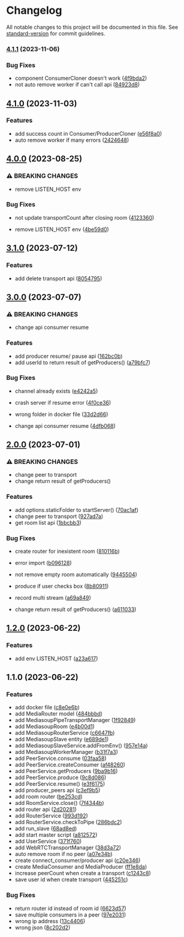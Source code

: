 # Changelog

All notable changes to this project will be documented in this file. See [standard-version](https://github.com/conventional-changelog/standard-version) for commit guidelines.

### [4.1.1](https://github.com/woody146/mediasoup-cluster/compare/v4.1.0...v4.1.1) (2023-11-06)


### Bug Fixes

* component ConsumerCloner doesn't work ([4f9bda2](https://github.com/woody146/mediasoup-cluster/commit/4f9bda292100f3aeb7cd938bbd599cff2da05cd2))
* not auto remove worker if can't call api ([84923d8](https://github.com/woody146/mediasoup-cluster/commit/84923d8fb3b1a32e92dec9663043dd3ceb95d7b4))

## [4.1.0](https://github.com/woody146/mediasoup-cluster/compare/v4.0.0...v4.1.0) (2023-11-03)


### Features

* add success count in Consumer/ProducerCloner ([e56f8a0](https://github.com/woody146/mediasoup-cluster/commit/e56f8a0356711e8d523317fb32dc6f5618aef67b))
* auto remove worker if many errors ([2424648](https://github.com/woody146/mediasoup-cluster/commit/242464818b980141bd2928bc0d41928555afcfef))

## [4.0.0](https://github.com/woody146/mediasoup-cluster/compare/v3.1.0...v4.0.0) (2023-08-25)


### ⚠ BREAKING CHANGES

* remove LISTEN_HOST env

### Bug Fixes

* not update transportCount after closing room ([4123360](https://github.com/woody146/mediasoup-cluster/commit/41233603653ca334a3ded81d251a55444d901abd))


* remove LISTEN_HOST env ([4be59d0](https://github.com/woody146/mediasoup-cluster/commit/4be59d0076e08c7bef581a66980102be2e6db248))

## [3.1.0](https://github.com/woody146/mediasoup-cluster/compare/v3.0.0...v3.1.0) (2023-07-12)


### Features

* add delete transport api ([8054795](https://github.com/woody146/mediasoup-cluster/commit/8054795ac438a941c774e94a58c1a15e3d7ab089))

## [3.0.0](https://github.com/woody146/mediasoup-cluster/compare/v2.0.0...v3.0.0) (2023-07-07)


### ⚠ BREAKING CHANGES

* change api consumer resume

### Features

* add producer resume/ pause api ([162bc0b](https://github.com/woody146/mediasoup-cluster/commit/162bc0b575d1c7f0671745e31ede42163e828ea6))
* add userId to return result of getProducers() ([a79bfc7](https://github.com/woody146/mediasoup-cluster/commit/a79bfc7ea9f7e9913ae6fc06f50448fc733e5227))


### Bug Fixes

* channel already exists ([e4242a5](https://github.com/woody146/mediasoup-cluster/commit/e4242a563aa2b27cc63b9c7ab6051a8610c77bda))
* crash server if resume error ([4f0ce36](https://github.com/woody146/mediasoup-cluster/commit/4f0ce36d005991b3ccdc666cfaa1ce942d46fcc1))
* wrong folder in docker file ([33d2d66](https://github.com/woody146/mediasoup-cluster/commit/33d2d666cc52e2d0a39530488a60ae988343b172))


* change api consumer resume ([4dfb068](https://github.com/woody146/mediasoup-cluster/commit/4dfb06822bf1b39d9903e144a3f3954228dea4d6))

## [2.0.0](https://github.com/woody146/mediasoup-cluster/compare/v1.2.0...v2.0.0) (2023-07-01)


### ⚠ BREAKING CHANGES

* change peer to transport
* change return result of getProducers()

### Features

* add options.staticFolder to startServer() ([70ac1af](https://github.com/woody146/mediasoup-cluster/commit/70ac1af3800d2376c82034c6e2125b5e922d0fb4))
* change peer to transport ([927ad7a](https://github.com/woody146/mediasoup-cluster/commit/927ad7abb84cf07adc8f036791c5bfbedf2dacf5))
* get room list api ([1bbcbb3](https://github.com/woody146/mediasoup-cluster/commit/1bbcbb3faa05591754269a48fe15d1ac8fc7c045))


### Bug Fixes

* create router for inexistent room ([810116b](https://github.com/woody146/mediasoup-cluster/commit/810116b1436159fe4cd82383b6d90ed7f13b7b43))
* error import ([b096128](https://github.com/woody146/mediasoup-cluster/commit/b09612859b561a68c2be5668c2800335c8abc0e4))
* not remove empty room automatically ([9445504](https://github.com/woody146/mediasoup-cluster/commit/944550455e7a933bdfed37a417e39389ce7e5a1c))
* produce if user checks box ([8b80911](https://github.com/woody146/mediasoup-cluster/commit/8b80911ae9e55e7768902c537164b313ab6a2d54))
* record multi stream ([a69a849](https://github.com/woody146/mediasoup-cluster/commit/a69a849a45393dbb705cf0e00e4213114c2b0bab))


* change return result of getProducers() ([a611033](https://github.com/woody146/mediasoup-cluster/commit/a61103336d142ae01ff076fa4ced7568303549f8))

## [1.2.0](https://github.com/woody146/mediasoup-cluster/compare/v1.1.0...v1.2.0) (2023-06-22)


### Features

* add env LISTEN_HOST ([a23a617](https://github.com/woody146/mediasoup-cluster/commit/a23a6175ae7f625a65437cbd5fb8ebd364242115))

## 1.1.0 (2023-06-22)


### Features

* add docker file ([c8e0e6b](https://github.com/woody146/mediasoup-cluster/commit/c8e0e6b496c551ebfdc68c2af0b36c6db1c7b0fe))
* add MediaRouter model ([484bbbd](https://github.com/woody146/mediasoup-cluster/commit/484bbbdd0f576861338a7a24a77d0e9d194638ca))
* add MediasoupPipeTransportManager ([1f92849](https://github.com/woody146/mediasoup-cluster/commit/1f92849d1e1c5f5a3cc5f84f2768662e703b09f3))
* add MediasoupRoom ([e4b00d1](https://github.com/woody146/mediasoup-cluster/commit/e4b00d1ed23de2b48d9c5bb7f5d8358e690c9bb0))
* add MediasoupRouterService ([c6647fb](https://github.com/woody146/mediasoup-cluster/commit/c6647fb0d65c0ddf9a1c468ee32750da9dadaaaf))
* add MediasoupSlave entity ([e689de1](https://github.com/woody146/mediasoup-cluster/commit/e689de17a69bd5f7b233d608ff160558b5a9bb20))
* add MediasoupSlaveService.addFromEnv() ([957e14a](https://github.com/woody146/mediasoup-cluster/commit/957e14a8b9d5e3fb5a22d882f976685c4600e2e5))
* add MediasoupWorkerManager ([b31f7a3](https://github.com/woody146/mediasoup-cluster/commit/b31f7a3244beca59fd2c765f1c503907d2d1b32c))
* add PeerService.consume ([03faa58](https://github.com/woody146/mediasoup-cluster/commit/03faa5839bcd7d5d4a561e8c0667a25ff1a689b0))
* add PeerService.createConsumer ([af48260](https://github.com/woody146/mediasoup-cluster/commit/af48260a1430a7223794ebb356d621600ae69b76))
* add PeerService.getProducers ([9ba9b16](https://github.com/woody146/mediasoup-cluster/commit/9ba9b16ebc933cae52dd333c6c269a97596d8195))
* add PeerService.produce ([9c8d086](https://github.com/woody146/mediasoup-cluster/commit/9c8d086a5576e99d0a0802bdf1d0abf29433b20b))
* add PeerService.resume() ([e3f6175](https://github.com/woody146/mediasoup-cluster/commit/e3f61751ece94d60587338f0d99c76fb743a1eff))
* add producer_peers api ([c3ef9b5](https://github.com/woody146/mediasoup-cluster/commit/c3ef9b53129302e9ca3b1dfe8ed996ad32ff09f1))
* add room router ([be253cd](https://github.com/woody146/mediasoup-cluster/commit/be253cd71732824fe3cee14871eb6157662146d1))
* add RoomService.close() ([7f4344b](https://github.com/woody146/mediasoup-cluster/commit/7f4344b5606af78b7ba09e361428686a2e6fa057))
* add router api ([2d20281](https://github.com/woody146/mediasoup-cluster/commit/2d20281c24fc62ec46c7e95628dd581fafd17ecd))
* add RouterService ([993d192](https://github.com/woody146/mediasoup-cluster/commit/993d19274767a48aea2fb0964a73cb12992a0035))
* add RouterService.checkToPipe ([286bdc2](https://github.com/woody146/mediasoup-cluster/commit/286bdc2302558dbabb78179addc7a7483451e9bb))
* add run_slave ([68ad8ed](https://github.com/woody146/mediasoup-cluster/commit/68ad8ed7cf28bc9f65e8115f618704be9bb26827))
* add start master script ([a812572](https://github.com/woody146/mediasoup-cluster/commit/a81257213661da4f82c724a5136e0bef27114098))
* add UserService ([371f760](https://github.com/woody146/mediasoup-cluster/commit/371f7608809f5e0bba5e52c87d6f2a531fcdfdb3))
* add WebRTCTransportManager ([38d3a72](https://github.com/woody146/mediasoup-cluster/commit/38d3a726cd592c05aafaf7568c2133f580a80d2f))
* auto remove room if no peer ([a07e34b](https://github.com/woody146/mediasoup-cluster/commit/a07e34b15256b92a821f6c00d2dad2dfbf9199a4))
* create connect_consumer/producer api ([c20e346](https://github.com/woody146/mediasoup-cluster/commit/c20e346cd9d853b1295b8467adeec77ea12df98c))
* create MediaConsumer and MediaProducer ([ff1e8da](https://github.com/woody146/mediasoup-cluster/commit/ff1e8da5ceed9efb98aad2945a78e9318a624731))
* increase peerCount when create a transport ([c1243c8](https://github.com/woody146/mediasoup-cluster/commit/c1243c8c788e623f5a7fa69b18eed2ebe62577de))
* save user id when create transport ([445251c](https://github.com/woody146/mediasoup-cluster/commit/445251c7e0c939baf953790384df27d945a77a96))


### Bug Fixes

* return router id instead of room id ([6623d57](https://github.com/woody146/mediasoup-cluster/commit/6623d574d6e66247aa3765c0c9d49d00b3ac697d))
* save multiple consumers in a peer ([97e2031](https://github.com/woody146/mediasoup-cluster/commit/97e2031cdba7361de6b22c0ecc70f47cf2cf5c41))
* wrong ip address ([13c4406](https://github.com/woody146/mediasoup-cluster/commit/13c44064328716fb8559b6764be99c51e93d540f))
* wrong json ([8c202d2](https://github.com/woody146/mediasoup-cluster/commit/8c202d264e15691100095272cfb4b3adbe0dadfc))
